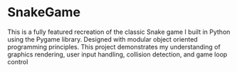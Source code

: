 # SnakeGame
This is a fully featured recreation of the classic Snake game I built in Python using the Pygame library. Designed with modular object oriented programming principles. This project demonstrates my understanding of graphics rendering, user input handling, collision detection, and game loop control
